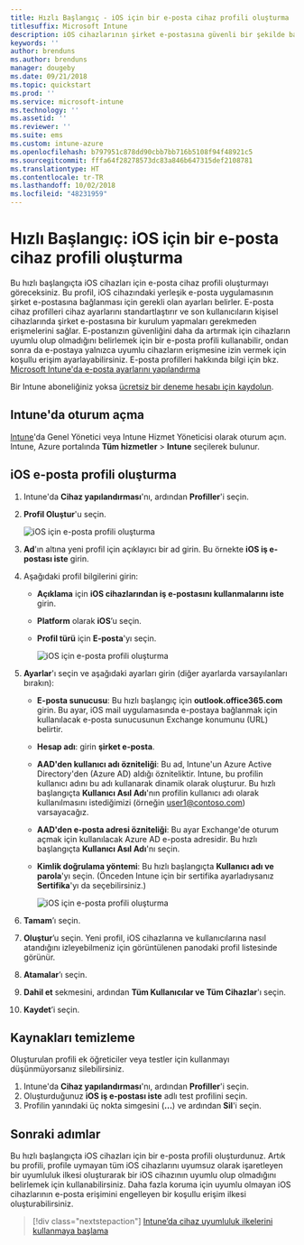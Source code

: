 ```yaml
---
title: Hızlı Başlangıç - iOS için bir e-posta cihaz profili oluşturma
titlesuffix: Microsoft Intune
description: iOS cihazlarının şirket e-postasına güvenli bir şekilde bağlanabilmesi için bir e-posta cihaz profili oluşturmak üzere Microsoft Intune kullanmayı öğrenin.
keywords: ''
author: brenduns
ms.author: brenduns
manager: dougeby
ms.date: 09/21/2018
ms.topic: quickstart
ms.prod: ''
ms.service: microsoft-intune
ms.technology: ''
ms.assetid: ''
ms.reviewer: ''
ms.suite: ems
ms.custom: intune-azure
ms.openlocfilehash: b797951c878dd90cbb7bb716b5108f94f48921c5
ms.sourcegitcommit: fffa64f28278573dc83a846b647315def2108781
ms.translationtype: HT
ms.contentlocale: tr-TR
ms.lasthandoff: 10/02/2018
ms.locfileid: "48231959"
---
```

# <a name="quickstart-create-an-email-device-profile-for-ios"></a>Hızlı Başlangıç: iOS için bir e-posta cihaz profili oluşturma

Bu hızlı başlangıçta iOS cihazları için e-posta cihaz profili oluşturmayı göreceksiniz. Bu profil, iOS cihazındaki yerleşik e-posta uygulamasının şirket e-postasına bağlanması için gerekli olan ayarları belirler. E-posta cihaz profilleri cihaz ayarlarını standartlaştırır ve son kullanıcıların kişisel cihazlarında şirket e-postasına bir kurulum yapmaları gerekmeden erişmelerini sağlar. E-postanızın güvenliğini daha da artırmak için cihazların uyumlu olup olmadığını belirlemek için bir e-posta profili kullanabilir, ondan sonra da e-postaya yalnızca uyumlu cihazların erişmesine izin vermek için koşullu erişim ayarlayabilirsiniz. E-posta profilleri hakkında bilgi için bkz. [Microsoft Intune'da e-posta ayarlarını yapılandırma](email-settings-configure.md)

Bir Intune aboneliğiniz yoksa [ücretsiz bir deneme hesabı için kaydolun](free-trial-sign-up.md).

## <a name="sign-in-to-intune"></a>Intune'da oturum açma

[Intune](https://aka.ms/intuneportal)'da Genel Yönetici veya Intune Hizmet Yöneticisi olarak oturum açın. Intune, Azure portalında **Tüm hizmetler** > **Intune** seçilerek bulunur.

## <a name="create-an-ios-email-profile"></a>iOS e-posta profili oluşturma
1. Intune'da **Cihaz yapılandırması**'nı, ardından **Profiller**'i seçin.
2. **Profil Oluştur**'u seçin.
   
   ![iOS için e-posta profili oluşturma](media/quickstart-email-profile/ios-create-profile.png)

3. **Ad**'ın altına yeni profil için açıklayıcı bir ad girin. Bu örnekte **iOS iş e-postası iste** girin.
4. Aşağıdaki profil bilgilerini girin:
   - **Açıklama** için **iOS cihazlarından iş e-postasını kullanmalarını iste** girin.
   - **Platform** olarak **iOS**’u seçin.
   - **Profil türü** için **E-posta**'yı seçin.
    
     ![iOS için e-posta profili oluşturma](media/quickstart-email-profile/ios-email-profile-name.png)

5. **Ayarlar**'ı seçin ve aşağıdaki ayarları girin (diğer ayarlarda varsayılanları bırakın):
   - **E-posta sunucusu**: Bu hızlı başlangıç için **outlook.office365.com** girin. Bu ayar, iOS mail uygulamasında e-postaya bağlanmak için kullanılacak e-posta sunucusunun Exchange konumunu (URL) belirtir.
   - **Hesap adı**: girin **şirket e-posta**.
   - **AAD'den kullanıcı adı özniteliği**: Bu ad, Intune'un Azure Active Directory'den (Azure AD) aldığı özniteliktir. Intune, bu profilin kullanıcı adını bu adı kullanarak dinamik olarak oluşturur. Bu hızlı başlangıçta **Kullanıcı Asıl Adı**'nın profilin kullanıcı adı olarak kullanılmasını istediğimizi (örneğin user1@contoso.com) varsayacağız.
   - **AAD'den e-posta adresi özniteliği**: Bu ayar Exchange'de oturum açmak için kullanılacak Azure AD e-posta adresidir. Bu hızlı başlangıçta **Kullanıcı Asıl Adı**'nı seçin.
   - **Kimlik doğrulama yöntemi**: Bu hızlı başlangıçta **Kullanıcı adı ve parola**'yı seçin. (Önceden Intune için bir sertifika ayarladıysanız **Sertifika**'yı da seçebilirsiniz.)
    
     ![iOS için e-posta profili oluşturma](media/quickstart-email-profile/ios-email-profile.png)

6. **Tamam**’ı seçin.
7. **Oluştur**’u seçin. Yeni profil, iOS cihazlarına ve kullanıcılarına nasıl atandığını izleyebilmeniz için görüntülenen panodaki profil listesinde görünür.
8. **Atamalar**’ı seçin.
9. **Dahil et** sekmesini, ardından **Tüm Kullanıcılar ve Tüm Cihazlar**'ı seçin. 
10. **Kaydet**’i seçin.

## <a name="clean-up-resources"></a>Kaynakları temizleme
Oluşturulan profili ek öğreticiler veya testler için kullanmayı düşünmüyorsanız silebilirsiniz.
1. Intune'da **Cihaz yapılandırması**'nı, ardından **Profiller**'i seçin.
2. Oluşturduğunuz **iOS iş e-postası iste** adlı test profilini seçin.
3. Profilin yanındaki üç nokta simgesini (**...**) ve ardından **Sil**'i seçin.

## <a name="next-steps"></a>Sonraki adımlar

Bu hızlı başlangıçta iOS cihazları için bir e-posta profili oluşturdunuz. Artık bu profili, profile uymayan tüm iOS cihazlarını uyumsuz olarak işaretleyen bir uyumluluk ilkesi oluşturarak bir iOS cihazının uyumlu olup olmadığını belirlemek için kullanabilirsiniz. Daha fazla koruma için uyumlu olmayan iOS cihazlarının e-posta erişimini engelleyen bir koşullu erişim ilkesi oluşturabilirsiniz.

> [!div class="nextstepaction"]
> [Intune’da cihaz uyumluluk ilkelerini kullanmaya başlama](device-compliance-get-started.md)
